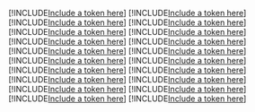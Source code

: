 [!INCLUDE[Include a token here](refs1525849621583/r1.md)]
[!INCLUDE[Include a token here](refs1525849621583/r2.md)]
[!INCLUDE[Include a token here](refs1525849621583/r3.md)]
[!INCLUDE[Include a token here](refs1525849621583/r4.md)]
[!INCLUDE[Include a token here](refs1525849621583/r5.md)]
[!INCLUDE[Include a token here](refs1525849621583/r6.md)]
[!INCLUDE[Include a token here](refs1525849621583/r7.md)]
[!INCLUDE[Include a token here](refs1525849621583/r8.md)]
[!INCLUDE[Include a token here](refs1525849621583/r9.md)]
[!INCLUDE[Include a token here](refs1525849621583/r10.md)]
[!INCLUDE[Include a token here](refs1525849621583/r11.md)]
[!INCLUDE[Include a token here](refs1525849621583/r12.md)]
[!INCLUDE[Include a token here](refs1525849621583/r13.md)]
[!INCLUDE[Include a token here](refs1525849621583/r14.md)]
[!INCLUDE[Include a token here](refs1525849621583/r15.md)]
[!INCLUDE[Include a token here](refs1525849621583/r16.md)]
[!INCLUDE[Include a token here](refs1525849621583/r17.md)]
[!INCLUDE[Include a token here](refs1525849621583/r18.md)]
[!INCLUDE[Include a token here](refs1525849621583/r19.md)]
[!INCLUDE[Include a token here](refs1525849621583/r20.md)]